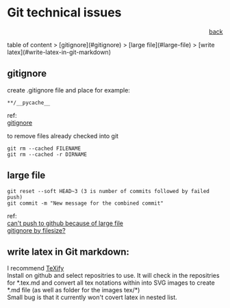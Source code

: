 # Git technical issues
<p align="right">  
<a href="../README.md">back</a>
</p>
table of content  
> [gitignore](#gitignore)     
> [large file](#large-file)    
> [write latex](#write-latex-in-git-markdown)    

## gitignore    

create .gitignore file and place for example:
```
**/__pycache__
```
ref:  
[gitignore](https://www.atlassian.com/git/tutorials/saving-changes/gitignore)
  
to remove files already checked into git  
```
git rm --cached FILENAME
git rm --cached -r DIRNAME
```
## large file
```
git reset --soft HEAD~3 (3 is number of commits followed by failed push)
git commit -m "New message for the combined commit"
```
ref:  
[can't push to github because of large file](https://stackoverflow.com/questions/19573031/cant-push-to-github-because-of-large-file-which-i-already-deleted)    
[gitignore by filesize?](https://stackoverflow.com/questions/4035779/gitignore-by-file-size)  

## write latex in Git markdown:
I recommend [TeXify](https://github.com/settings/installations/680004)  
Install on github and select repositries to use. It will check in the repositries for \*.tex.md and convert all tex notations within into SVG images to create \*.md file (as well as folder for the images tex/\*)  
Small bug is that it currently won't covert latex in nested list.
